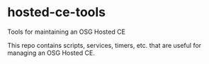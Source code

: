# hosted-ce-tools
Tools for maintaining an OSG Hosted CE

This repo contains scripts, services, timers, etc. that are useful for managing an OSG Hosted CE.


